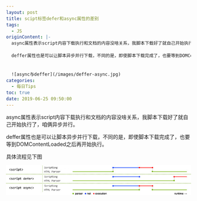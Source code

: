 ```yaml
---
layout: post
title: scipt标签defer和async属性的差别
tags:
  - JS
originContent: |-
  async属性表示script内容下载执行和文档的内容没啥关系，我脚本下载好了就自己开始执行了，咱们两异步并行。

  deffer属性也是可以让脚本异步并行下载，不同的是，即使脚本下载完成了，也要等到DOMContentLoaded之后再开始执行。


  ![async与deffer](/images/deffer-async.jpg)
categories:
  - 每日Tips
toc: true
date: 2019-06-25 09:50:00
---
```


async属性表示script内容下载执行和文档的内容没啥关系，我脚本下载好了就自己开始执行了，咱俩异步并行。

deffer属性也是可以让脚本异步并行下载，不同的是，即使脚本下载完成了，也要等到DOMContentLoaded之后再开始执行。

具体流程见下图


![async与deffer](/images/deffer-async.jpg)
